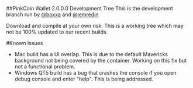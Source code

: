 ##PinkCoin Wallet 2.0.0.0 Development Tree
This is the development branch run by <a href="https://twitter.com/boxxa">@boxxa</a> and <a href="https://twitter.com/jemredin">@jemredin</a>

Download and compile at your own risk. This is a working tree which may not be 100% updated to our recent builds.


#Known Issues
- Mac build has a UI overlap. This is due to the default Mavericks background not being covered by the container. Working on this fix but not a functional problem.
- Windows QT5 build has a bug that crashes the console if you open debug console and enter "help". This is being addressed.
